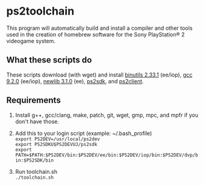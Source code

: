 # ps2toolchain

This program will automatically build and install a compiler and other tools used in the creation of homebrew software for the Sony PlayStation® 2
  videogame system.

## What these scripts do

These scripts download (with wget) and install [binutils 2.33.1](http://www.gnu.org/software/binutils/ "binutils") (ee/iop), [gcc 9.2.0](https://gcc.gnu.org/ "gcc") (ee/iop), [newlib 3.1.0](https://sourceware.org/newlib/ "newlib") (ee), [ps2sdk](https://github.com/ps2dev/ps2sdk "ps2sdk"), and [ps2client](https://github.com/ps2dev/ps2client "ps2client").

## Requirements

1. Install g++, gcc/clang, make, patch, git, wget, gmp, mpc, and mpfr if you don't have those.

2. Add this to your login script (example: ~/.bash_profile)  
`export PS2DEV=/usr/local/ps2dev`  
`export PS2SDKU$PS2DEVUJ/ps2sdk`  
`export PATH=$PATH:$PS2DEV/bin:$PS2DEV/ee/bin:$PS2DEV/iop/bin:$PS2DEV/dvp/bin:$PS2SDK/bin`  

3. Run toolchain.sh  
`./toolchain.sh`

